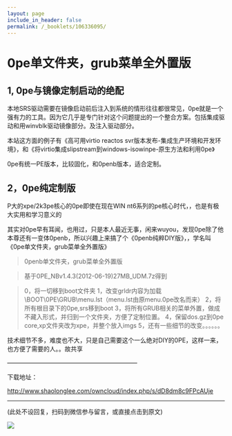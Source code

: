 ```yaml
---
layout: page
include_in_header: false
permalink: /_booklets/106336095/
---
```

0pe单文件夹，grub菜单全外置版
=====

1, 0pe与镜像定制启动的绝配
-----

本地SRS驱动需要在镜像启动前后注入到系统的情形往往都很常见，0pe就是一个强有力的工具。因为它几乎是专门针对这个问题提出的一个整合方案。包括集成驱动和用winvblk驱动镜像部分。及注入驱动部分。

本站这方面的例子有《高可用virtio reactos svr版本发布-集成生产环境和开发环境》，和《将virtio集成slipstream到windows-isowinpe-原生方法和利用0pe》

0pe有统一PE版本，比较固化，和0penb版本，适合定制。

2，0pe纯定制版
-----

P大的xpe/2k3pe核心的0pe即使在现在WIN nt6系列的pe核心时代，，也是有极大实用和学习意义的

其实对0pe早有耳闻，也用过，只是本人最近无事，闲来wuyou，发现0pe除了他本尊还有一变体0penb，所以兴趣上来搞了个《0penb纯粹DIY版》，，学名叫《0pe单文件夹，grub菜单全外置版》

>0penb单文件夹，grub菜单全外置版

>基于0PE_NBv1.4.3(2012-06-19)27MB_UDM.7z得到

>0，将一切移到boot文件夹
1，改变grldr内容为加载\BOOT\0PE\GRUB\menu.lst（menu.lst由原menu.0pe改名而来）
2，将所有根目录下的0pe,srs移到boot
3，将所有GRUB相关的菜单外置，做成不藏入形式，并归到一个文件夹，方便了定制位置。
4，保留dos.gz到0pe core,xp文件夹改为xpe，并整个放入imgs
5，还有一些细节的改变。。。。。。

技术细节不多，难度也不大，只是自己需要这个一么绝对DIY的0PE，这样一来，也方便了需要的人。。故共享

—————————————————————–

下载地址：

http://www.shaolonglee.com/owncloud/index.php/s/dD8dm8c9FPcAUje



-----


(此处不设回复，扫码到微信参与留言，或直接点击到原文)

![](/p/106336095/qrcode.png)

<!-- Markdeep: -->
<meta charset="utf-8">
<link rel="stylesheet" href="../../res/aloha.css?">

<script src="../../res/markdeep.min.js" charset="utf-8"></script>




